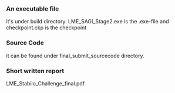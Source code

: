 ### An executable file
it's under build directory.
LME_SAGI_Stage2.exe is the .exe-file and checkpoint.ckp is the checkpoint

### Source Code
it can be found under final_submit_sourcecode directory.

### Short written report 
LME_Stabilo_Challenge_final.pdf

